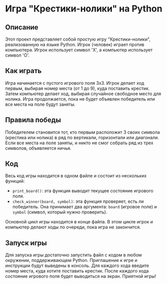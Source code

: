 # Игра "Крестики-нолики" на Python

## Описание
Этот проект представляет собой простую игру "Крестики-нолики", реализованную на языке Python. Игрок (человек) играет против компьютера. Игрок использует символ 'X', а компьютер использует символ 'O'.

## Как играть
Игра начинается с пустого игрового поля 3x3. Игрок делает ход первым, выбирая номер места (от 1 до 9), куда поставить крестик. Затем компьютер делает ход, выбирая случайное свободное место для нолика. Игра продолжается, пока не будет объявлен победитель или все места на поле будут заняты.

## Правила победы
Победителем становится тот, кто первым расположит 3 своих символа (крестика или нолика) в ряд по вертикали, горизонтали или диагонали. Если все места на поле заняты, и никто не смог собрать ряд из трех символов, объявляется ничья.

## Код
Весь код игры находится в одном файле и состоит из нескольких функций:
- `print_board()`: эта функция выводит текущее состояние игрового поля.
- `check_winner(board, symbol)`: эта функция проверяет, есть ли победитель. Она принимает два аргумента: `board` (игровое поле) и `symbol` (символ, который нужно проверить).

Основной цикл игры находится в конце файла. В этом цикле игрок и компьютер делают ходы по очереди, пока игра не закончится.

## Запуск игры
Для запуска игры достаточно запустить файл с кодом в любом окружении, поддерживающем Python. Приглашение к игре и инструкции будут выведены в консоль. Для каждого хода введите номер места, куда хотите поставить крестик. После каждого хода состояние игрового поля будет выводиться на экран. Приятной игры!
